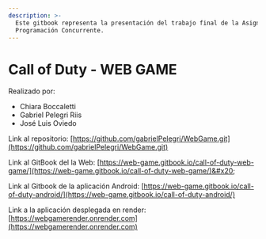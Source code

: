 ```yaml
---
description: >-
  Este gitbook representa la presentación del trabajo final de la Asignatura de
  Programación Concurrente.
---
```


# Call of Duty - WEB GAME

Realizado por:

* Chiara Boccaletti
* Gabriel Pelegri Riis
* José Luis Oviedo

Link al repositorio: [https://github.com/gabrielPelegri/WebGame.git](https://github.com/gabrielPelegri/WebGame.git)

Link al GitBook del la Web: [https://web-game.gitbook.io/call-of-duty-web-game/](https://web-game.gitbook.io/call-of-duty-web-game/)&#x20;

Link al Gitbook de la aplicación Android: [https://web-game.gitbook.io/call-of-duty-android/](https://web-game.gitbook.io/call-of-duty-android/)

Link a la aplicación desplegada en render: [https://webgamerender.onrender.com](https://webgamerender.onrender.com)
